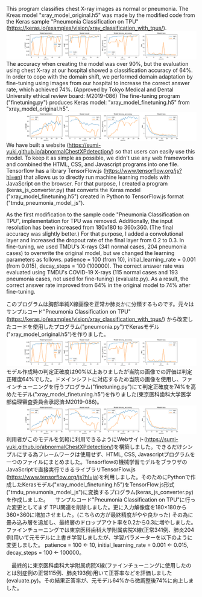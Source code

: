  This program classifies chest X-ray images as normal or pneumonia. The Kreas model "xray_model_original.h5" was made by the modified code from the Keras sample "Pneumonia Classification on TPU" (https://keras.io/examples/vision/xray_classification_with_tpus/).
![Test Image 1](images/Originalearning.png)
 The accuracy when creating the model was over 90%, but the evaluation using chest X-ray at our hospital showed a classification accuracy of 64%. In order to cope with the domain shift, we performed domain adaptation by fine-tuning using images from our hospital to increase the correct answer rate, which achieved 74%. (Approved by Tokyo Medical and Dental University ethical review board: M2019-086) The fine-tuning program ("finetuning.py") produces Keras model: "xray_model_finetuning.h5" from "xray_model_original.h5".
![Test Image 2](images/Finetuninglearning.png)
We have built a website (https://sumi-yuki.github.io/abnormalChestXPdetection/) so that users can easily use this model. To keep it as simple as possible, we didn't use any web frameworks and combined the HTML, CSS, and Javascript programs into one file. Tensorflow has a library TensorFlow.js (https://www.tensorflow.org/js?hl=en) that allows us to directly run machine learning models with JavaScript on the browser. For that purpose, I created a program (keras_js_converter.py) that converts the Keras model ("xray_model_finetuning.h5") created in Python to TensorFlow.js format ("tmdu_pneumonia_model_js").

 As the first modification to the sample code "Pneumonia Classification on TPU", implementation for TPU was removed. Additionally, the input resolution has been increased from 180x180 to 360x360. (The final accuracy was slightly better.) For that purpose, I added a convolutional layer and increased the dropout rate of the final layer from 0.2 to 0.3.  In fine-tuning, we used TMDU's X-rays (341 normal cases, 204 pneumonia cases) to overwrite the original model, but we changed the learning parameters as follows.
patience = 100 (from 10), initial_learning_rate = 0.001 (from 0.015), decay_steps = 100 (100000).
 The correct answer rate was evaluated using TMDU's COVID-19 X-rays (115 normal cases and 193 pneumonia cases, not used for fine-tuning)  (evaluate.py). As a result, the correct answer rate improved from 64% in the original model to 74% after fine-tuning.

このプログラムは胸部単純X線画像を正常か肺炎かに分類するものです。元々はサンプルコード"Pneumonia Classification on TPU" (https://keras.io/examples/vision/xray_classification_with_tpus/) から改変したコードを使用したプログラム("pneumonia.py")でKerasモデル("xray_model_original.h5")を作りました。
![Test Image 1](images/Originalearning.png) 
　モデル作成時の判定正確度は90%以上ありましたが当院の画像での評価は判定正確度64%でした。ドメインシフトに対応するため当院の画像を使用し、ファインチューニングを行うプログラム("finetuning.py")にて判定正確度を74%を高めたモデル("xray_model_finetuning.h5")を作りました(東京医科歯科大学医学部倫理審査委員会承認済:M2019-086)。
![Test Image 2](images/Finetuninglearning.png) 
　利用者がこのモデルを気軽に利用できるようにWebサイト(https://sumi-yuki.github.io/abnormalChestXPdetection/)を構築しました。できるだけシンプルにする為フレームワークは使用せず、HTML, CSS, Javascriptプログラムを一つのファイルにまとめました。Tensorflowの機械学習モデルをブラウザのJavaScriptで直接実行できるライブラリTensorFlow.js (https://www.tensorflow.org/js?hl=ja)を利用しました。そのためにPythonで作成したKerasモデル("xray_model_finetuning.h5")をTensorFlow.js形式("tmdu_pneumonia_model_js")に変換するプログラム(keras_js_converter.py)を作成しました。
　サンプルコード"Pneumonia Classification on TPU"に行った変更としてまず  TPU関連を削除しました。更に入力解像度を180×180から360×360に増加させました。(こちらの方が最終精度がやや良かった) その為に畳み込み層を追加し、最終層のドロップアウト率を0.2から0.3に増やしました。ファインチューニングでは東京医科歯科大学附属病院X線(正常341例、肺炎204例)用いて元モデルに上書き学習しましたが、学習パラメーターを以下のように変更しました。
patience = 100 ← 10, initial_learning_rate = 0.001 ← 0.015, decay_steps = 100 ← 100000。
 
　最終的に東京医科歯科大学附属病院X線(ファインチューニングに使用したのとは別症例の正常115例、肺炎193例)用いて正答率などを評価しました(evaluate.py)。その結果正答率が、元モデル64%から微調整後74%に向上しました。
